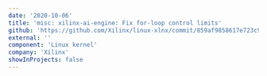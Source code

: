 ```yaml
---
date: '2020-10-06'
title: 'misc: xilinx-ai-engine: Fix for-loop control limits'
github: 'https://github.com/Xilinx/linux-xlnx/commit/859af9858617e723c9783dadeff83dc02e07260b'
external: ''
component: 'Linux kernel'
company: 'Xilinx'
showInProjects: false
---
```

